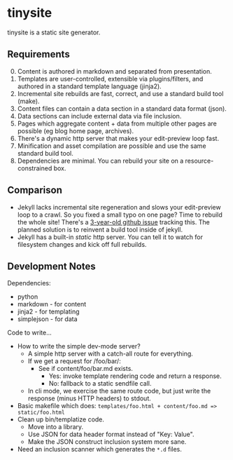 # tinysite

tinysite is a static site generator.

## Requirements

0. Content is authored in markdown and separated from presentation.
0. Templates are user-controlled, extensible via plugins/filters, and authored in a standard template language (jinja2).
0. Incremental site rebuilds are fast, correct, and use a standard build tool (make).
0. Content files can contain a data section in a standard data format (json).
0. Data sections can include external data via file inclusion.
0. Pages which aggregate content + data from multiple other pages are possible (eg blog home page, archives).
0. There's a dynamic http server that makes your edit-preview loop fast.
0. Minification and asset compilation are possible and use the same standard build tool.
0. Dependencies are minimal. You can rebuild your site on a resource-constrained box.

## Comparison

- Jekyll lacks incremental site regeneration and slows your edit-preview loop to a crawl. So you fixed a small typo on one page? Time to rebuild the whole site! There's a [3-year-old github issue](https://github.com/jekyll/jekyll/issues/380) tracking this. The planned solution is to reinvent a build tool inside of jekyll.
- Jekyll has a built-in *static* http server. You can tell it to watch for filesystem changes and kick off full rebuilds.

## Development Notes

Dependencies:

- python
- markdown - for content
- jinja2 - for templating
- simplejson - for data

Code to write...

- How to write the simple dev-mode server?
  - A simple http server with a catch-all route for everything.
  - If we get a request for /foo/bar/:
    - See if content/foo/bar.md exists.
      - Yes: invoke template rendering code and return a response.
      - No: fallback to a static sendfile call.
  - In cli mode, we exercise the same route code, but just write the response (minus HTTP headers) to stdout.
- Basic makefile which does: `templates/foo.html + content/foo.md => static/foo.html`
- Clean up bin/templatize code.
  - Move into a library.
  - Use JSON for data header format instead of "Key: Value".
  - Make the JSON construct inclusion system more sane.
- Need an inclusion scanner which generates the `*.d` files.


